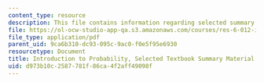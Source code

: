 ```yaml
---
content_type: resource
description: This file contains information regarding selected summary material.
file: https://ol-ocw-studio-app-qa.s3.amazonaws.com/courses/res-6-012-introduction-to-probability-spring-2018/d973b10c2587781f86ca4f2aff49098f_MITRES_6_012S18_Textbook.pdf
file_type: application/pdf
parent_uid: 9ca6b310-dc93-095c-9ac0-f0e5f95e6930
resourcetype: Document
title: Introduction to Probability, Selected Textbook Summary Material
uid: d973b10c-2587-781f-86ca-4f2aff49098f
---
```

